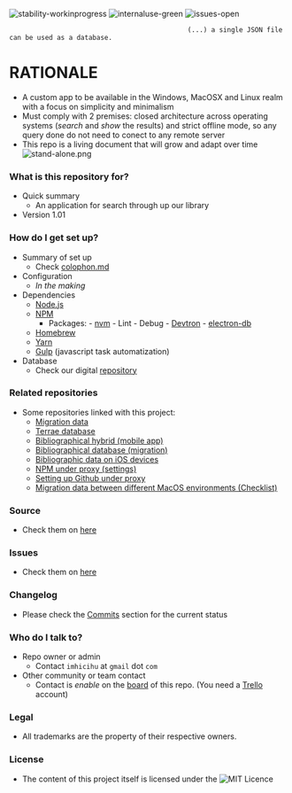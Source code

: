 ![stability-workinprogress](https://bitbucket.org/repo/ekyaeEE/images/477405737-stability_work_in_progress.png)
![internaluse-green](https://bitbucket.org/repo/ekyaeEE/images/3847436881-internal_use_stable.png)
![issues-open](https://bitbucket.org/repo/ekyaeEE/images/2944199103-issues_open.png)

                                                 (...) a single JSON file can be used as a database.

# RATIONALE #

* A custom app to be available in the Windows, MacOSX  and Linux realm with a focus on simplicity and minimalism
* Must comply with 2 premises: closed architecture across operating systems (_search_ and _show_ the results) and strict offline mode, so any query done do not need to conect to any remote server
* This repo is a living document that will grow and adapt over time
![stand-alone.png](https://bitbucket.org/repo/yprLRxE/images/605919001-stand_alone.png)

### What is this repository for? ###

* Quick summary
    - An application for search through up our library
* Version 1.01

### How do I get set up? ###

* Summary of set up
    - Check [colophon.md](https://bitbucket.org/imhicihu/bibliographical-searcher-stand-alone-app/src/master/Colophon.md)
* Configuration
    - _In the making_
* Dependencies
    - [Node.js](https://nodejs.org/)
    - [NPM](https://www.npmjs.com/)
        + Packages:
              - [nvm](https://github.com/creationix/nvm)
              - Lint
              - Debug
              - [Devtron](https://github.com/electron/devtron)
              - [electron-db](https://github.com/alexiusacademia/electron-db)
    - [Homebrew](https://brew.sh/)
    - [Yarn](https://yarnpkg.com/)
    - [Gulp](https://gulpjs.com) (javascript task automatization)
* Database
    - Check our digital [repository](https://bitbucket.org/imhicihu/databases-repositories)

### Related repositories ###

* Some repositories linked with this project:
     - [Migration data](https://bitbucket.org/imhicihu/migration-data-checklist/src/)
     - [Terrae database](https://bitbucket.org/imhicihu/terrae-database/src/)
     - [Bibliographical hybrid (mobile app)](https://bitbucket.org/imhicihu/bibliographical-hybrid-mobile-app/src/)
     - [Bibliographical database (migration)](https://bitbucket.org/imhicihu/bibliographical-database-migration/src/)
     - [Bibliographic data on iOS devices](https://bitbucket.org/imhicihu/bibliographic-data-on-ios-devices/src/)
     - [NPM under proxy (settings)](https://bitbucket.org/imhicihu/npm-under-proxy-settings/src/)
     - [Setting up Github under proxy](https://bitbucket.org/imhicihu/setting-up-github-under-proxy/src/)
     - [Migration data between different MacOS environments (Checklist)](https://bitbucket.org/imhicihu/migration-data-between-different-macos-environments-checklist/src/)  

### Source ###

* Check them on [here](https://bitbucket.org/imhicihu/bibliographical-searcher-stand-alone-app/src)

### Issues ###

* Check them on [here](https://bitbucket.org/imhicihu/bibliographical-searcher-stand-alone-app/issues)

### Changelog ###

* Please check the [Commits](https://bitbucket.org/imhicihu/bibliographical-searcher-stand-alone-app/commits/) section for the current status

### Who do I talk to? ###

* Repo owner or admin
    - Contact `imhicihu` at `gmail` dot `com`
* Other community or team contact
    - Contact is _enable_ on the [board](https://bitbucket.org/imhicihu/bibliographical-searcher-stand-alone-app/addon/trello/trello-board) of this repo. (You need a [Trello](https://trello.com/) account)


### Legal ###

* All trademarks are the property of their respective owners.

### License ###

* The content of this project itself is licensed under the ![MIT Licence](https://bitbucket.org/repo/ekyaeEE/images/2049852260-MIT-license-green.png) 